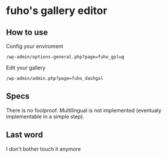 # fuho's gallery editor

## How to use

Config your enviroment

```
/wp-admin/options-general.php?page=fuho_gplug
```

Edit your gallery

```
/wp-admin/admin.php?page=fuho_dashgal
```

## Specs

There is no foolproof. Multilingual is not implemented (eventualy implementable in a simple step).

## Last word

I don't bother touch it anymore

